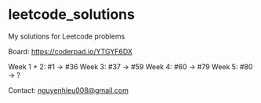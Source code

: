 # leetcode_solutions
My solutions for Leetcode problems

Board: https://coderpad.io/YTGYF6DX

Week 1 + 2: #1 -> #36
Week 3: #37 -> #59
Week 4: #60 -> #79
Week 5: #80 -> ?

Contact: nguyenhieu008@gmail.com
